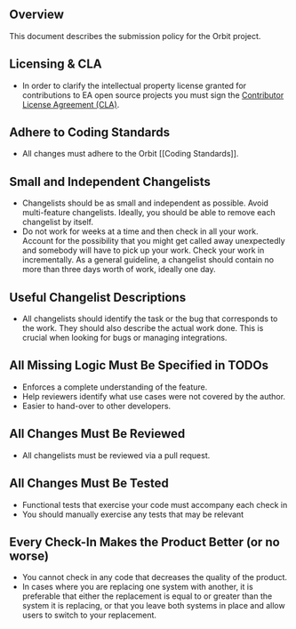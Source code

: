 Overview 
----------
This document describes the submission policy for the Orbit project.

Licensing & CLA
----------
- In order to clarify the intellectual property license granted for contributions to EA open source projects you must sign the [Contributor License Agreement (CLA)](https://go.ea.com/cla).

Adhere to Coding Standards
----------
- All changes must adhere to the Orbit [[Coding Standards]].

Small and Independent Changelists
----------
-  Changelists should be as small and independent as possible. Avoid multi-feature changelists. Ideally, you should be able to remove each changelist by itself.
-  Do not work for weeks at a time and then check in all your work. Account for the possibility that you might get called away unexpectedly and somebody will have to pick up your work. Check your work in incrementally. As a general guideline, a changelist should contain no more than three days worth of work, ideally one day.


Useful Changelist Descriptions
----------
-  All changelists should identify the task or the bug that corresponds to the work. They should also describe the actual work done. This is crucial when looking for bugs or managing integrations.


All Missing Logic Must Be Specified in TODOs
----------
-  Enforces a complete understanding of the feature.
-  Help reviewers identify what use cases were not covered by the author.
-  Easier to hand-over to other developers.

All Changes Must Be Reviewed
----------
-  All changelists must be reviewed via a pull request. 

All Changes Must Be Tested
----------
-  Functional tests that exercise your code must accompany each check in
-  You should manually exercise any tests that may be relevant


Every Check-In Makes the Product Better (or no worse)
----------
-  You cannot check in any code that decreases the quality of the product.
-  In cases where you are replacing one system with another, it is preferable that either the replacement is equal to or greater than the system it is replacing, or that you leave both systems in place and allow users to switch to your replacement.